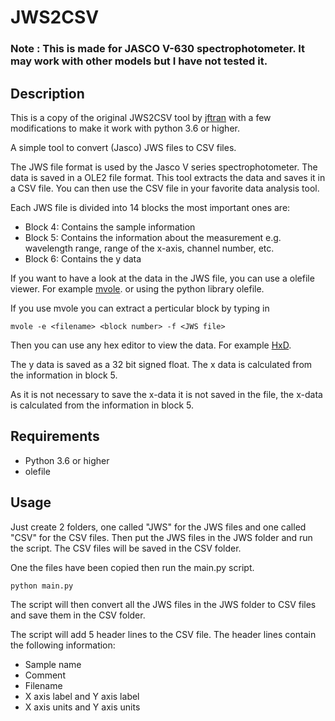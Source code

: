 # JWS2CSV

### Note : This is made for JASCO V-630 spectrophotometer. It may work with other models but I have not tested it.

## Description
This is a copy of the original JWS2CSV tool by [jftran](https://github.com/jzftran/jws2txt) with a few modifications to make it work with python 3.6 or higher.

A simple tool to convert (Jasco) JWS files to CSV files.


The JWS file format is used by the Jasco V series spectrophotometer. The data is saved in a OLE2 file format. This tool extracts the data and saves it in a CSV file. You can then use the CSV file in your favorite data analysis tool.

Each JWS file is divided into 14 blocks the most important ones are:
- Block 4: Contains the sample information
- Block 5: Contains the information about the measurement e.g. wavelength range, range of the x-axis, channel number, etc.
- Block 6: Contains the y data

If you want to have a look at the data in the JWS file, you can use a olefile viewer. For example [mvole](https://mvole.sourceforge.net/). or using the python library olefile.

If you use mvole you can extract a perticular block by typing in
```
mvole -e <filename> <block number> -f <JWS file>
```

Then you can use any hex editor to view the data. For example [HxD](https://mh-nexus.de/en/hxd/).

The y data is saved as a 32 bit signed float. The x data is calculated from the information in block 5.

As it is not necessary to save the x-data it is not saved in the file, the x-data is calculated from the information in block 5.

## Requirements
- Python 3.6 or higher
- olefile

## Usage
Just create 2 folders, one called "JWS" for the JWS files and one called "CSV" for the CSV files. Then put the JWS files in the JWS folder and run the script. The CSV files will be saved in the CSV folder.

One the files have been copied then run the main.py script. 

```
python main.py
```

The script will then convert all the JWS files in the JWS folder to CSV files and save them in the CSV folder.

The script will add 5 header lines to the CSV file. The header lines contain the following information:
- Sample name
- Comment
- Filename
- X axis label and Y axis label
- X axis units and Y axis units
